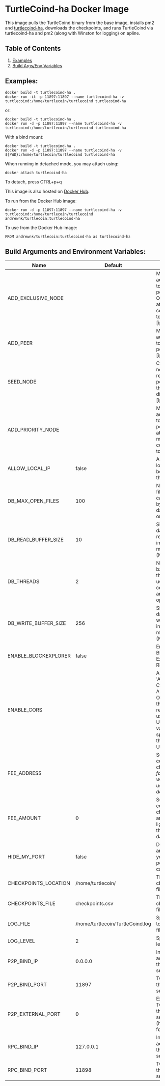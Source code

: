# TurtleCoind-ha Docker Image

This image pulls the TurtleCoind binary from the base image, installs pm2 and [turtlecoind-ha](https://github.com/turtlecoin/turtlecoind-ha), downloads the checkpoints, and runs TurtleCoind via turtlecoind-ha and pm2 (along with Winston for logging) on apline.

## Table of Contents
1. [Examples](#examples)
2. [Build Args/Env Variables](#build-arguments-and-environment-variables)

## Examples:
```
docker build -t turtlecoind-ha .
docker run -it -p 11897:11897 --name turtlecoind-ha -v turtlecoind:/home/turtlecoin/turtlecoind turtlecoind-ha
```

or:

```
docker build -t turtlecoind-ha .
docker run -d -p 11897:11897 --name turtlecoind-ha -v turtlecoind:/home/turtlecoin/turtlecoind turtlecoind-ha
```

With a bind mount:

```
docker build -t turtlecoind-ha .
docker run -d -p 11897:11897 --name turtlecoind-ha -v ${PWD}:/home/turtlecoin/turtlecoind turtlecoind-ha
```

When running in detached mode, you may attach using:
```
docker attach turtlecoind-ha
```

To detach, press CTRL+p+q

This image is also hosted on [Docker Hub](https://hub.docker.com/r/andrewnk/turtlecoin). 

To run from the Docker Hub image:

```
docker run -d -p 11897:11897 --name turtlecoind-ha -v turtlecoind:/home/turtlecoin/turtlecoind andrewnk/turtlecoin:turtlecoind-ha
```

To use from the Docker Hub image:

```
FROM andrewnk/turtlecoin:turtlecoind-ha as turtlecoind-ha
```

## Build Arguments and Environment Variables:

| Name | Default | Function |
| --- | --- | --- |
| ADD_EXCLUSIVE_NODE | | Manually add a peer to the local peer list ONLY attempt connections to it. [ip:port] |
| ADD_PEER | | Manually add a peer to the local peer list [ip:port] |
| SEED_NODE | | Connect to a node to retrieve the peer list and then disconnect [ip:port] |
| ADD_PRIORITY_NODE | | Manually add a peer to the local peer list and attempt to maintain a connection to it [ip:port] |
| ALLOW_LOCAL_IP | false | Allow the local IP to be added to the peer list |
| DB_MAX_OPEN_FILES | 100 | Number of files that can be used by the database at one time |
| DB_READ_BUFFER_SIZE | 10 | Size of the database read cache in megabytes (MB) |
| DB_THREADS | 2 | Number of background threads used for compaction and flush operations |
| DB_WRITE_BUFFER_SIZE | 256 | Size of the database write buffer in megabytes (MB) |
| ENABLE_BLOCKEXPLORER | false | Enable the Blockchain Explorer RPC |
| ENABLE_CORS | | Adds header 'Access-Control-Allow-Origin' to the RPC responses using the <domain>. Uses the value specified as the domain. Use * for all. |
| FEE_ADDRESS | | Sets the convenience charge <address> for light wallets that use the daemon |
| FEE_AMOUNT | 0 | Sets the convenience charge amount for light wallets that use the daemon |
| HIDE_MY_PORT | false | Do not announce yourself as a peerlist candidate |
| CHECKPOINTS_LOCATION | /home/turtlecoin/ | The checkpoints file location |
| CHECKPOINTS_FILE | checkpoints.csv | The checkpoints file name |
| LOG_FILE | /home/turtlecoin/TurtleCoind.log | Specify the <path> to the log file |
| LOG_LEVEL | 2 | Specify log level |
| P2P_BIND_IP | 0.0.0.0 | Interface IP address for the P2P service |
| P2P_BIND_PORT | 11897 | TCP port for the P2P service |
| P2P_EXTERNAL_PORT | 0 | External TCP port for the P2P service (NAT port forward) |
| RPC_BIND_IP | 127.0.0.1 | Interface IP address for the RPC service |
| RPC_BIND_PORT | 11898 | TCP port for the RPC service |
